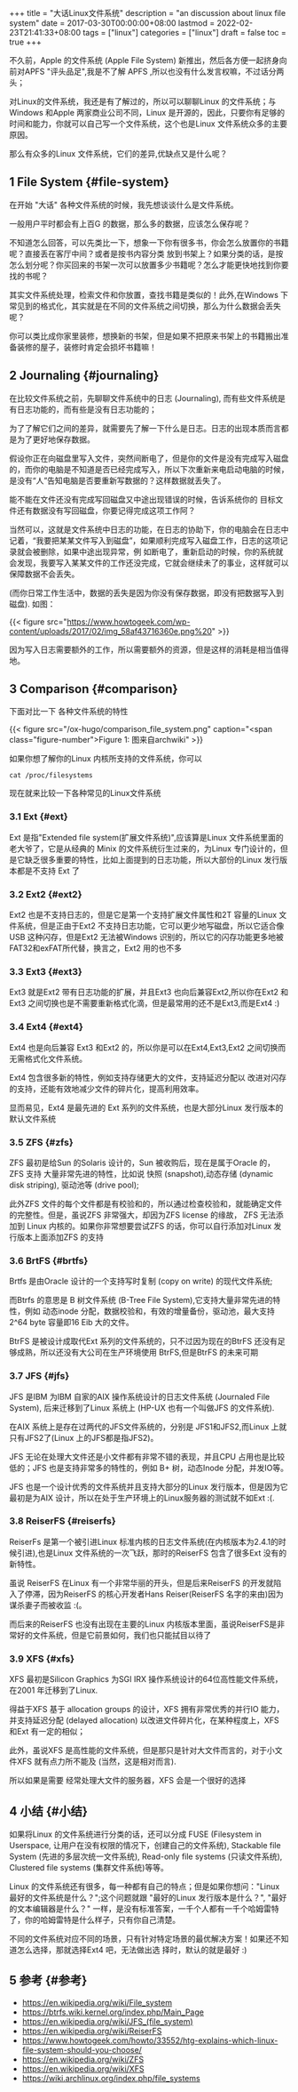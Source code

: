 +++
title = "大话Linux文件系统"
description = "an discussion about linux file system"
date = 2017-03-30T00:00:00+08:00
lastmod = 2022-02-23T21:41:33+08:00
tags = ["linux"]
categories = ["linux"]
draft = false
toc = true
+++

不久前，Apple 的文件系统 (Apple File System) 新推出，然后各方便一起挤身向前对APFS "评头品足",我是不了解 APFS ,所以也没有什么发言权嘛，不过话分两头；

对Linux的文件系统，我还是有了解过的，所以可以聊聊Linux 的文件系统；与Windows 和Apple 两家商业公司不同，Linux 是开源的，因此，只要你有足够的时间和能力，你就可以自己写一个文件系统，这个也是Linux 文件系统众多的主要原因。

那么有众多的Linux 文件系统，它们的差异,优缺点又是什么呢？


## <span class="section-num">1</span> File System {#file-system}

在开始 "大话" 各种文件系统的时候，我先想谈谈什么是文件系统。

一般用户平时都会有上百G 的数据，那么多的数据，应该怎么保存呢？

不知道怎么回答，可以先类比一下，想象一下你有很多书，你会怎么放置你的书籍呢？直接丢在客厅中间？或者是按书内容分类 放到书架上？如果分类的话，是按怎么划分呢？你买回来的书架一次可以放置多少书籍呢？怎么才能更快地找到你要找的书呢？

其实文件系统处理，检索文件和你放置，查找书籍是类似的！此外,在Windows 下常见到的格式化，其实就是在不同的文件系统之间切换，那么为什么数据会丢失呢？

你可以类比成你家里装修，想换新的书架，但是如果不把原来书架上的书籍搬出准备装修的屋子，装修时肯定会损坏书籍嘛！


## <span class="section-num">2</span> Journaling {#journaling}

在比较文件系统之前，先聊聊文件系统中的日志 (Journaling), 而有些文件系统是有日志功能的，而有些是没有日志功能的；

为了了解它们之间的差异，就需要先了解一下什么是日志。日志的出现本质而言都是为了更好地保存数据。

假设你正在向磁盘里写入文件，突然间断电了，但是你的文件是没有完成写入磁盘的，而你的电脑是不知道是否已经完成写入，所以下次重新来电启动电脑的时候，是没有“人”告知电脑是否要重新写数据的？这样数据就丢失了。

能不能在文件还没有完成写回磁盘又中途出现错误的时候，告诉系统你的 目标文件还有数据没有写回磁盘，你要记得完成这项工作阿？

当然可以，这就是文件系统中日志的功能，在日志的协助下，你的电脑会在日志中记着，“我要把某某文件写入到磁盘”，如果顺利完成写入磁盘工作，日志的这项记录就会被删除，如果中途出现异常，例 如断电了，重新启动的时候，你的系统就会发现，我要写入某某文件的工作还没完成，它就会继续未了的事业，这样就可以保障数据不会丢失。

(而你日常工作生活中，数据的丢失是因为你没有保存数据，即没有把数据写入到磁盘). 如图：

{{< figure src="https://www.howtogeek.com/wp-content/uploads/2017/02/img_58af43716360e.png%20" >}}

因为写入日志需要额外的工作，所以需要额外的资源，但是这样的消耗是相当值得地。


## <span class="section-num">3</span> Comparison {#comparison}

下面对比一下 各种文件系统的特性

{{< figure src="/ox-hugo/comparison_file_system.png" caption="<span class=\"figure-number\">Figure 1: </span>图来自archwiki" >}}

如果你想了解你的Linux 内核所支持的文件系统，你可以

```shell
cat /proc/filesystems
```

现在就来比较一下各种常见的Linux文件系统


### <span class="section-num">3.1</span> Ext {#ext}

Ext 是指"Extended file system(扩展文件系统)",应该算是Linux 文件系统里面的老大爷了，它是从经典的 Minix 的文件系统衍生过来的，为Linux 专门设计的，但是它缺乏很多重要的特性，比如上面提到的日志功能，所以大部份的Linux 发行版本都是不支持 Ext 了


### <span class="section-num">3.2</span> Ext2 {#ext2}

Ext2 也是不支持日志的，但是它是第一个支持扩展文件属性和2T 容量的Linux 文件系统，但是正由于Ext2 不支持日志功能，它可以更少地写磁盘，所以它适合像USB 这种闪存，但是Ext2 无法被Windows 识别的，所以它的闪存功能更多地被FAT32和exFAT所代替，换言之，Ext2 用的也不多


### <span class="section-num">3.3</span> Ext3 {#ext3}

Ext3 就是Ext2 带有日志功能的扩展，并且Ext3 也向后兼容Ext2,所以你在Ext2 和Ext3 之间切换也是不需要重新格式化滴，但是最常用的还不是Ext3,而是Ext4 :)


### <span class="section-num">3.4</span> Ext4 {#ext4}

Ext4 也是向后兼容 Ext3 和Ext2 的，所以你是可以在Ext4,Ext3,Ext2 之间切换而无需格式化文件系统。

Ext4 包含很多新的特性，例如支持存储更大的文件，支持延迟分配以 改进对闪存的支持，还能有效地减少文件的碎片化，提高利用效率。

显而易见，Ext4 是最先进的 Ext 系列的文件系统，也是大部分Linux 发行版本的默认文件系统


### <span class="section-num">3.5</span> ZFS {#zfs}

ZFS 最初是给Sun 的Solaris 设计的，Sun 被收购后，现在是属于Oracle 的，ZFS 支持 大量非常先进的特性，比如说 快照 (snapshot),动态存储 (dynamic disk striping), 驱动池等 (drive pool);

此外ZFS 文件的每个文件都是有校验和的，所以通过检查校验和，就能确定文件的完整性。但是，虽说ZFS 非常强大，却因为ZFS license 的缘故， ZFS 无法添加到 Linux 内核的。如果你非常想要尝试ZFS 的话，你可以自行添加对Linux 发行版本上面添加ZFS 的支持


### <span class="section-num">3.6</span> BrtFS {#brtfs}

Brtfs 是由Oracle 设计的一个支持写时复制 (copy on write) 的现代文件系统;

而Btrfs 的意思是 B 树文件系统 (B-Tree File System),它支持大量非常先进的特性，例如 动态inode 分配，数据校验和，有效的增量备份，驱动池，最大支持 2^64 byte 容量即16 Eib 大的文件。

BtrFS 是被设计成取代Ext 系列的文件系统的，只不过因为现在的BtrFS 还没有足够成熟，所以还没有大公司在生产环境使用 BtrFS,但是BtrFS 的未来可期


### <span class="section-num">3.7</span> JFS {#jfs}

JFS 是IBM 为IBM 自家的AIX 操作系统设计的日志文件系统 (Journaled File System), 后来迁移到了Linux 系统上 (HP-UX 也有一个叫做JFS 的文件系统).

在AIX 系统上是存在过两代的JFS文件系统的，分别是 JFS1和JFS2,而Linux 上就只有JFS2了(Linux 上的JFS都是指JFS2)。

JFS 无论在处理大文件还是小文件都有非常不错的表现，并且CPU 占用也是比较低的；JFS 也是支持非常多的特性的，例如 B+ 树，动态Inode 分配，并发IO等。

JFS 也是一个设计优秀的文件系统并且支持大部分的Linux 发行版本，但是因为它最初是为AIX 设计，所以在处于生产环境上的Linux服务器的测试就不如Ext :(.


### <span class="section-num">3.8</span> ReiserFS {#reiserfs}

ReiserFs 是第一个被引进Linux 标准内核的日志文件系统(在内核版本为2.4.1的时候引进),也是Linux 文件系统的一次飞跃，那时的ReiserFS 包含了很多Ext 没有的新特性。

虽说 ReiserFS 在Linux 有一个非常华丽的开头，但是后来ReiserFS 的开发就陷入了停滞，因为ReiserFS 的核心开发者Hans Reiser(ReiserFS 名字的来由)因为谋杀妻子而被收监 :(。

而后来的ReiserFS 也没有出现在主要的Linux 内核版本里面，虽说ReiserFS是非常好的文件系统，但是它前景如何，我们也只能拭目以待了


### <span class="section-num">3.9</span> XFS {#xfs}

XFS 最初是Silicon Graphics 为SGI IRX 操作系统设计的64位高性能文件系统，在2001 年迁移到了Linux.

得益于XFS 基于 allocation groups 的设计，XFS 拥有非常优秀的并行IO 能力，并支持延迟分配 (delayed allocation) 以改进文件碎片化，在某种程度上，XFS 和Ext 有一定的相似；

此外，虽说XFS 是高性能的文件系统，但是那只是针对大文件而言的，对于小文件XFS 就有点力所不能及 (当然，这是相对而言).

所以如果是需要 经常处理大文件的服务器，XFS 会是一个很好的选择


## <span class="section-num">4</span> 小结 {#小结}

如果将Linux 的文件系统进行分类的话，还可以分成 FUSE (Filesystem in Userspace,
让用户在没有权限的情况下，创建自己的文件系统), Stackable file System (先进的多层次统一文件系统), Read-only file systems (只读文件系统), Clustered file systems
(集群文件系统)等等。

Linux 的文件系统还有很多，每一种都有自己的特点；但是如果你想问："Linux 最好的文件系统是什么？";这个问题就跟 "最好的Linux 发行版本是什么？", "最好的文本编辑器是什么？" 一样，是没有标准答案，一千个人都有一千个哈姆雷特了，你的哈姆雷特是什么样子，只有你自己清楚。

不同的文件系统对应不同的场景，只有针对特定场景的最优解决方案！如果还不知道怎么选择，那就选择Ext4 吧，无法做出选 择时，默认的就是最好 :)


## <span class="section-num">5</span> 参考 {#参考}

-   <https://en.wikipedia.org/wiki/File_system>
-   <https://btrfs.wiki.kernel.org/index.php/Main_Page>
-   <https://en.wikipedia.org/wiki/JFS_(file_system)>
-   <https://en.wikipedia.org/wiki/ReiserFS>
-   <https://www.howtogeek.com/howto/33552/htg-explains-which-linux-file-system-should-you-choose/>
-   <https://en.wikipedia.org/wiki/ZFS>
-   <https://en.wikipedia.org/wiki/XFS>
-   <https://wiki.archlinux.org/index.php/file_systems>
